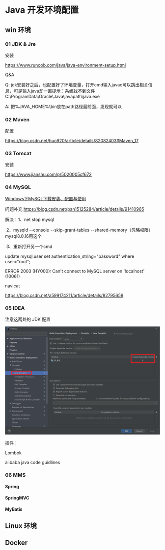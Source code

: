 

# Java 开发环境配置

## win 环境

### 01 JDK & Jre

安装

https://www.runoob.com/java/java-environment-setup.html

Q&A

Q: jdk安装好之后，也配置好了环境变量，打开cmd输入javac可以跳出相关信息，可是输入java却一直提示：系统找不到文件C:\ProgramData\Oracle\Java\javapath\java.exe

A: 把%JAVA_HOME%\bin放在path路径最前面，发现就可以

### 02 Maven

配置

https://blog.csdn.net/huo920/article/details/82082403#Maven_17

### 03 Tomcat

安装

https://www.jianshu.com/p/5020005cf672

### 04 MySQL

[Windows下MySQL下载安装、配置与使用](https://www.cnblogs.com/dtting/p/7691202.html)

问题补充 https://blog.csdn.net/pan15125284/article/details/91410965

解决：1、net stop mysql

​          2、mysqld --console --skip-grant-tables --shared-memory（忽略权限）mysql8.0.16用这个 

​          3、重新打开另一个cmd



update mysql.user set authentication_string="password" where user="root";



ERROR 2003 (HY000): Can't connect to MySQL server on 'localhost' (10061)



navicat

https://blog.csdn.net/a599174211/article/details/82795658



### 05 IDEA

注意这两处的 JDK 配置

![Settings](https://raw.githubusercontent.com/yefcion/PicData/master/img/20190918211658.png)



插件：

Lombok

alibaba java code guidlines

### 06 MMS

#### Spring

#### SpringMVC

#### MyBatis





## Linux 环境

## Docker